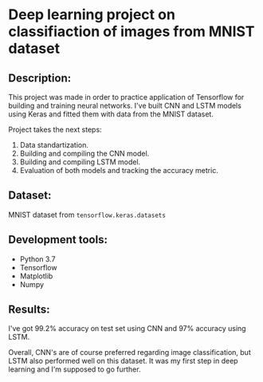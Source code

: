 # Deep learning project on classifiaction of images from MNIST dataset

## Description:

This project was made in order to practice application of Tensorflow for building and training neural networks.
I've built CNN and LSTM models using Keras and fitted them with data from the MNIST dataset.

Project takes the next steps:
1. Data standartization.
2. Building and compiling the CNN model.
3. Building and compiling LSTM model.
4. Evaluation of both models and tracking the accuracy metric.

## Dataset:

MNIST dataset from `tensorflow.keras.datasets`

## Development tools:
* Python 3.7
* Tensorflow
* Matplotlib
* Numpy

## Results:

I've got 99.2% accuracy on test set using CNN and 97% accuracy using LSTM.

Overall, CNN's are of course preferred regarding image classification, but LSTM also performed well on this dataset.
It was my first step in deep learning and I'm supposed to go further.
